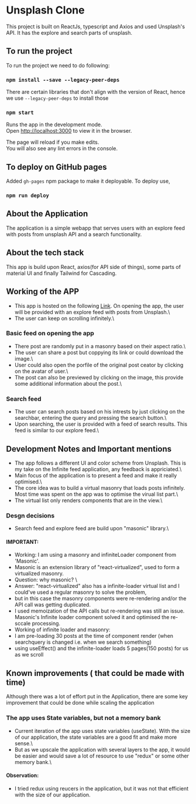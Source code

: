 # Unsplash Clone
This project is built on ReactJs, typescript and Axios and used
Unsplash's API. It has the explore and search parts of unsplash.

## To run the project

To run the project we need to do following:

### `npm install --save --legacy-peer-deps`

There are certain libraries that don't align with the version of React, hence we use `--legacy-peer-deps` to install those

### `npm start`
Runs the app in the development mode.\
Open [http://localhost:3000](http://localhost:3000) to view it in the browser.

The page will reload if you make edits.\
You will also see any lint errors in the console.

## To deploy on GitHub pages
Added `gh-pages` npm package to make it deployable. To deploy use,
### `npm run deploy`

## About the Application
The application is a simple webapp that serves users with an explore feed with posts from unsplash API and a search functionality.

## About the tech stack
This app is build upon React, axios(for API side of things), some parts of material UI and finally Tailwind for Cascading.

## Working of the APP
- This app is hosted on the following [Link](https://aatmjeet.github.io/unsplash-clone/). On opening the app, the user will be provided with an explore feed with posts from Unsplash.\
- The user can keep on scrolling infinitely.\
### Basic feed on opening the app
- There post are randomly put in a masonry based on their aspect ratio.\
- The user can share a post but coppying its link or could download the image.\
- User could also open the porfile of the original post ceator by clicking on the avatar of user.\
- The post can also be previewed by clicking on the image, this provide some additional information about the post.\

### Search feed
- The user can search posts based on his intrests by just clicking on the searchbar, entering the query and pressing the search button.\
- Upon searching, the user is provided with a feed of search results. This feed is similar to our explore feed.\

## Development Notes and Important mentions
- The app follows a different UI and color scheme from Unsplash. This is my take on the Infinite feed application, any feedback is appriciated.\
- Main focus of the application is to present a feed and make it really optimised.\
- The core idea was to build a virtual masonry that loads posts infinitely. Most time was spent on the app was to optimise the virual list part.\
- The virtual list only renders components that are in the view.\

### Desgn decisions
- Search feed and explore feed are build upon "masonic" library.\

#### IMPORTANT:
- Working: I am using a masonry and infiniteLoader component from 'Masonic'.
- Masonic is an extension library of "react-virtualized", used to form a virtualized masonry.
- Question: why masonic? \
- Answer: "react-virtualized" also has a infinite-loader virtual list and I could've used a regular masonry to solve the problem,
- but in this case the masonry components were re-rendering and/or the API call was getting duplicated.
- I used memoization of the API calls but re-rendering was still an issue. Masonic's Infinite loader component solved it and optimised the re-sccale processing.
- Working of infinite loader and masonry:
- I am pre-loading 30 posts at the time of component render (when searchquery is changed i.e. when we search something)
- using useEffect() and the infinite-loader loads 5 pages(150 posts) for us as we scroll

## Known improvements ( that could be made with time)
Although there was a lot of effort put in the Application, there are some key improvement that could be done while scaling the application

### The app uses State variables, but not a memory bank
- Current iteration of the app uses state variables (useState). With the size of our application, the state variables are a good fit and make more sense.\
- But as we upscale the application with several layers to the app, it would be easier and would save a lot of resource to use "redux" or some other memory bank.\

#### Observation: 
- I tried redux using reucers in the application, but it was not that efficient with the size of our application.